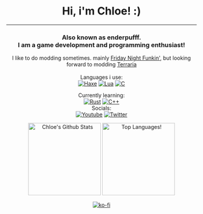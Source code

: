 <h1 align="center">Hi, i'm Chloe! :)</h1>  

----------------------------------------------

<h3 align="center">Also known as enderpufff.<br>I am a game development and programming enthusiast!</h3>  

<div align="center">
I like to do modding sometimes. mainly <a href="https://ninja-muffin24.itch.io/funkin" title="-> This funky ass game">Friday Night Funkin'</a>, but looking forward to modding <a href="https://terraria.org">Terraria</a>
<br> <br>
Languages i use:<br>
 <a href='https://haxe.org' target="_blank"><img alt='Haxe' src='https://img.shields.io/badge/Haxe-100000?style=for-the-badge&logo=Haxe&logoColor=FFFFFF&labelColor=EA8220&color=EA8220'/></a> <a href='https://lua.org' target="_blank"><img alt='Lua' src='https://img.shields.io/badge/Lua-2C2D72?style=for-the-badge&logo=lua&logoColor=white'/></a> <a href='https://www.w3schools.com/c/' target="_blank"><img alt='C' src='https://img.shields.io/badge/C-00599C?style=for-the-badge&logo=c&logoColor=white'/></a>
 
Currently learning: <br> <a href='https://rust-lang.org' target="_blank"><img alt='Rust' src='https://img.shields.io/badge/Rust-000000?style=for-the-badge&logo=rust&logoColor=white'/></a> <a href='https://www.w3schools.com/cpp/' target="_blank"><img alt='C++' src='https://img.shields.io/badge/C%2B%2B-00599C?style=for-the-badge&logo=c%2B%2B&logoColor=white'/></a><br>
Socials:<br>
    <a href='https://www.youtube.com/channel/UC059LuOXxo1CuDJE4RtKPmw' target="_blank"><img alt='Youtube' src='https://img.shields.io/badge/YouTube-FF0000?style=for-the-badge&logo=youtube&logoColor=white'/></a> <a href='https://twitter.com/enderpuff' target="_blank"><img alt='Twitter' src='https://img.shields.io/badge/Twitter-1DA1F2?style=for-the-badge&logo=twitter&logoColor=white'/></a>
</div>

<p align="center">
 <a href="https://github.com/anuraghazra/github-readme-stats"><img alt="Chloe's Github Stats" src="https://github-readme-stats.vercel.app/api?username=enderpuff&show_icons=true&count_private=true&theme=tokyonight" height="192px"/></a>
<img src="https://github-readme-stats.vercel.app/api/top-langs?username=enderpuff&show_icons=true&locale=en&layout=compact&theme=tokyonight" alt="Top Languages!" height="192px"/>
</p>

<p align="center">
  <a href="https://ko-fi.com/V7V7JMBQN">
    <img src="https://ko-fi.com/img/githubbutton_sm.svg" alt="ko-fi">
  </a>
</p>
